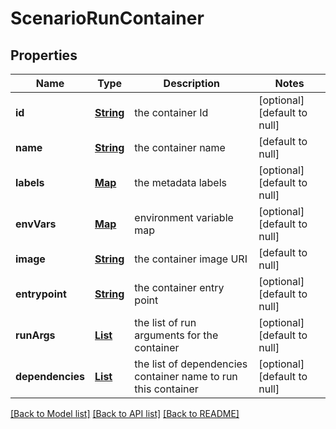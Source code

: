 # ScenarioRunContainer
## Properties

Name | Type | Description | Notes
------------ | ------------- | ------------- | -------------
**id** | [**String**](string.md) | the container Id | [optional] [default to null]
**name** | [**String**](string.md) | the container name | [default to null]
**labels** | [**Map**](string.md) | the metadata labels | [optional] [default to null]
**envVars** | [**Map**](string.md) | environment variable map | [optional] [default to null]
**image** | [**String**](string.md) | the container image URI | [default to null]
**entrypoint** | [**String**](string.md) | the container entry point | [optional] [default to null]
**runArgs** | [**List**](string.md) | the list of run arguments for the container | [optional] [default to null]
**dependencies** | [**List**](string.md) | the list of dependencies container name to run this container | [optional] [default to null]

[[Back to Model list]](../README.md#documentation-for-models) [[Back to API list]](../README.md#documentation-for-api-endpoints) [[Back to README]](../README.md)

